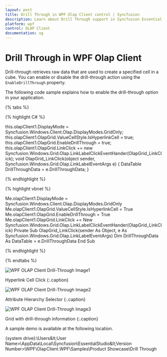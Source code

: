 ```yaml
---
layout: post
title: Drill Through in WPF Olap Client control | Syncfusion
description: Learn about Drill Through support in Syncfusion Essential Studio WPF Olap Client control, its elements and more details.
platform: wpf
control: OLAP Client
documentation: ug
---
```


# Drill Through in WPF Olap Client

Drill-through retrieves raw data that are used to create a specified cell in a cube. You can enable or disable the drill-through action using the `EnableDrillThrough` property.

The following code sample explains how to enable the drill-through option in your application.

{% tabs %}

{% highlight C# %} 

this.olapClient1.DisplayMode = Syncfusion.Windows.Client.Olap.DisplayModes.GridOnly;
this.olapClient1.OlapGrid.ValueCellStyle.IsHyperlinkCell = true;
this.olapClient1.OlapGrid.EnableDrillThrough = true;
this.olapClient1.OlapGrid.LinkClick += new Syncfusion.Windows.Grid.Olap.LinkLabelClickEventHander(OlapGrid_LinkClick);
void OlapGrid_LinkClick(object sender, Syncfusion.Windows.Grid.Olap.LinkLabelEventArgs e)
{
    DataTable DrillThroughData = e.DrillThroughData;
}

{% endhighlight %}
 
{% highlight vbnet %} 

Me.olapClient1.DisplayMode = Syncfusion.Windows.Client.Olap.DisplayModes.GridOnly
Me.olapClient1.OlapGrid.ValueCellStyle.IsHyperlinkCell = True
Me.olapClient1.OlapGrid.EnableDrillThrough = True
Me.olapClient1.OlapGrid.LinkClick += New Syncfusion.Windows.Grid.Olap.LinkLabelClickEventHander(OlapGrid_LinkClick)
Private Sub OlapGrid_LinkClick(sender As Object, e As Syncfusion.Windows.Grid.Olap.LinkLabelEventArgs)
    Dim DrillThroughData As DataTable = e.DrillThroughData
End Sub

{% endhighlight %}

{% endtabs %}

![WPF OLAP Client Drill-Through Image1](Drill-Through_images/Drill-Through_img1.png)

Hyperlink Cell Click
{:.caption}

![WPF OLAP Client Drill-Through Image2](Drill-Through_images/Drill-Through_img2.png)

Attribute Hierarchy Selector
{:.caption}

![WPF OLAP Client Drill-Through Image3](Drill-Through_images/Drill-Through_img3.png)

Grid with drill-through information
{:.caption}

A sample demo is available at the following location.

{system drive}:\Users\&lt;User Name&gt;\AppData\Local\Syncfusion\EssentialStudio\&lt;Version Number&gt;\WPF\OlapClient.WPF\Samples\Product Showcase\Drill Through

